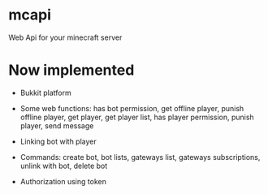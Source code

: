 # mcapi

Web Api for your minecraft server

# Now implemented

- Bukkit platform

- Some web functions: has bot permission, get offline player, punish offline player, get player, get player list, has
  player permission, punish player, send message

- Linking bot with player

- Commands: create bot, bot lists, gateways list, gateways subscriptions, unlink with bot, delete bot

- Authorization using token
